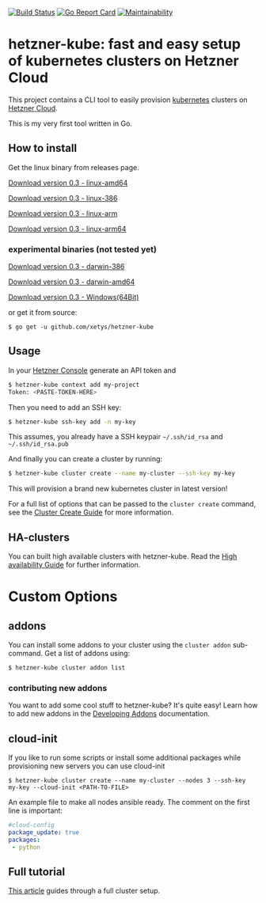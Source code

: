 
[![Build Status](https://travis-ci.org/xetys/hetzner-kube.svg?branch=master)](https://travis-ci.org/xetys/hetzner-kube)
[![Go Report Card](https://goreportcard.com/badge/github.com/xetys/hetzner-kube)](https://goreportcard.com/report/github.com/xetys/hetzner-kube)
[![Maintainability](https://api.codeclimate.com/v1/badges/3ef5b31a84811e3b8b02/maintainability)](https://codeclimate.com/github/xetys/hetzner-kube/maintainability)

# hetzner-kube: fast and easy setup of kubernetes clusters on Hetzner Cloud

This project contains a CLI tool to easily provision [kubernetes](https://kubernetes.io) clusters 
on [Hetzner Cloud](https://hetzner.com/cloud).

This is my very first tool written in Go. 

## How to install

Get the linux binary from releases page.

[Download version 0.3 - linux-amd64](https://github.com/xetys/hetzner-kube/releases/download/0.3/hetzner-kube)

[Download version 0.3 - linux-386](https://github.com/xetys/hetzner-kube/releases/download/0.3/hetzner-kube-linux-386)

[Download version 0.3 - linux-arm](https://github.com/xetys/hetzner-kube/releases/download/0.3/hetzner-kube-linux-arm)

[Download version 0.3 - linux-arm64](https://github.com/xetys/hetzner-kube/releases/download/0.3/hetzner-kube-linux-arm64)

### experimental binaries (not tested yet)
[Download version 0.3 - darwin-386](https://github.com/xetys/hetzner-kube/releases/download/0.3/hetzner-kube-darwin-386)

[Download version 0.3 - darwin-amd64](https://github.com/xetys/hetzner-kube/releases/download/0.3/hetzner-kube-darwin-amd64)

[Download version 0.3 - Windows(64Bit)](https://github.com/xetys/hetzner-kube/releases/download/0.3/hetzner-kube-win64)


or get it from source:

```
$ go get -u github.com/xetys/hetzner-kube
```

## Usage

In your [Hetzner Console](https://console.hetzner.cloud) generate an API token and

```bash
$ hetzner-kube context add my-project
Token: <PASTE-TOKEN-HERE>
```

Then you need to add an SSH key:

```bash
$ hetzner-kube ssh-key add -n my-key
```

This assumes, you already have a SSH keypair `~/.ssh/id_rsa` and `~/.ssh/id_rsa.pub`

And finally you can create a cluster by running:

```bash
$ hetzner-kube cluster create --name my-cluster --ssh-key my-key

```

This will provision a brand new kubernetes cluster in latest version!

For a full list of options that can be passed to the ```cluster create``` command, see the [Cluster Create Guide](docs/cluster-create.md) for more information.
## HA-clusters

You can built high available clusters with hetzner-kube. Read the [High availability Guide](docs/high-availability.md) for
further information.

# Custom Options 

## addons

You can install some addons to your cluster using the `cluster addon` sub-command. Get a list of addons using:

```bash
$ hetzner-kube cluster addon list
```

### contributing new addons

You want to add some cool stuff to hetzner-kube? It's quite easy! Learn how to add new addons in the [Developing Addons](docs/cluster-addons.md) documentation.

## cloud-init

If you like to run some scripts or install some additional packages while provisioning new servers you can use cloud-init
```
$ hetzner-kube cluster create --name my-cluster --nodes 3 --ssh-key my-key --cloud-init <PATH-TO-FILE>
```
An example file to make all nodes ansible ready. The comment on the first line is important:

```yaml
#cloud-config
package_update: true
packages:
 - python
```



## Full tutorial

[This article](http://stytex.de/blog/2018/01/29/deploy-kubernetes-hetzner-cloud-openebs/) guides through a full
cluster setup.
